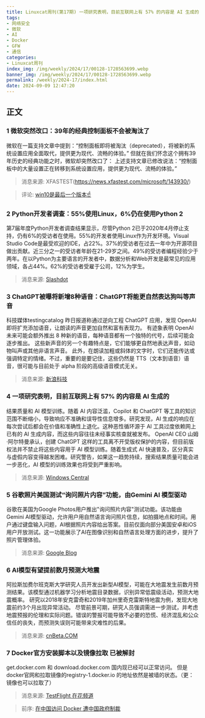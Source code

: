 ```yaml
---
title: Linuxcat周刊(第17期) 一项研究表明，目前互联网上有 57% 的内容是 AI 生成的
tags: 
- 网络安全
- 微软
- AI
- Docker
- GFW
- 通信
categories: 
- Linuxcat周刊
index_img: /img/weekly/2024/17/00128-1728563699.webp
banner_img: /img/weekly/2024/17/00128-1728563699.webp
permalink: /weekly/2024-17/index.html
date: 2024-09-09 12:47:20
---
```

## 正文

### 1 微软突然改口：39年的经典控制面板不会被淘汰了

微软在一篇支持文章中提到：“控制面板即将被淘汰（deprecated），将被新的系统设置应用全面取代，提供更为现代、流畅的体验。”
但就在我们怀念这个拥有39年历史的经典功能之时，微软却突然改口了：
上述支持文章已修改说法：“控制面板中的大量设置正在转移到系统设置应用，提供更为现代、流畅的体验。”
>消息来源: XFASTEST(<https://news.xfastest.com/microsoft/143930/>)

>评论: [win10是最后一个版本☝️](https://t.me/zaihua/27029?comment=6128506)

### 2 Python开发者调查：55%使用Linux，6%仍在使用Python 2

第7届年度Python开发者调查结果显示，尽管Python 2已于2020年4月停止支持，仍有6%的受访者在使用。55%的开发者使用Linux作为开发环境。Visual Studio Code是最受欢迎的IDE，占22%。37%的受访者在过去一年中为开源项目做出贡献。近三分之一的受访者年龄在21-29岁之间。49%的受访者编程经验少于两年。在以Python为主要语言的开发者中，数据分析和Web开发是最常见的应用领域，各占44%。62%的受访者受雇于公司，12%为学生。
>消息来源: [Slashdot](https://developers.slashdot.org/story/24/09/01/0256245/python-developer-survey-55-use-linux-6-use-python-2)

### 3 ChatGPT被曝将新增8种语音：ChatGPT将能更自然表达狗叫等声音

科技媒体testingcatalog 昨日报道称通过逆向工程 ChatGPT 应用，发现 OpenAI 即将扩充添加语音，让朗读的声音更加自然和富有表现力。
有迹象表明 OpenAI 未来可能会额外推出 8 种新的语音，每种语音都有一个独特的代号，后续可能会逐步推出。
这些新声音的另一个有趣特点是，它们能够更自然地表达声音，如动物叫声或其他非语言声音。
此外，在朗读加粗或斜体的文字时，它们还能传达或强调特定的情绪。不过，重要的是要记住，这些仍然是 TTS（文本到语音）语音，很可能与目前处于 alpha 阶段的高级语音模式无关。
>消息来源: [新浪科技](https://weibo.com/1642634100/OveiJpoi6)

### 4 一项研究表明，目前互联网上有 57% 的内容是 AI 生成的

结果质量和 AI 模型训练。随着 AI 内容泛滥，Copilot 和 ChatGPT 等工具的知识范围不断缩小，导致响应不准确和误导性信息增多。研究发现，AI 生成的响应在每次尝试后都会在价值和准确性上退化。这种恶性循环源于 AI 工具过度依赖网上已有的 AI 生成内容，而这些内容往往未经事实核查就被发布。
OpenAI CEO 山姆·阿尔特曼承认，创建 ChatGPT 这样的工具离不开受版权保护的内容，但目前版权法并不禁止将这些内容用于 AI 模型训练。随着生成式 AI 快速普及，区分真实与虚假内容变得越发困难。研究警告，如果这一趋势持续，搜索结果质量可能会进一步恶化，AI 模型的训练效果也将受到严重影响。
>消息来源: [Windows Central](https://www.windowscentral.com/software-apps/sam-altman-indicated-its-impossible-to-create-chatgpt-without-copyrighted-material)

### 5 谷歌照片美国测试“询问照片内容”功能，由Gemini AI 模型驱动

谷歌在美国为Google Photos用户推出"询问照片内容"测试功能。该功能由Gemini AI模型驱动，允许用户用自然语言询问照片信息，如拍摄地点和时间。用户通过键盘输入问题，AI根据照片内容给出答案。目前仅面向部分美国安卓和iOS用户开放测试。这一功能展示了AI在图像识别和自然语言处理方面的进步，提升了照片管理体验。
>消息来源: [Google Blog](https://blog.google/products/photos/google-ask-photos-early-access/)

### 6 AI模型有望提前数月预测大地震

阿拉斯加费尔班克斯大学研究人员开发出新型AI模型，可能在大地震发生前数月预测结果。该模型通过机器学习分析地震目录数据，识别异常低震级活动，预测大地震概率。
研究以2018年安克雷奇和2019年加州里奇克雷斯特地震为例，发现大地震前约3个月出现异常活动。
尽管前景可期，研究人员强调需进一步测试，并考虑地震预报的伦理和实际问题。错误的警报可能导致不必要的恐慌、经济混乱和公众信任的丧失，而预测失误则可能带来灾难性的后果。
>消息来源: [cnBeta.COM](https://www.cnbeta.com.tw/articles/tech/1444988.htm)

### 7 Docker官方安装脚本以及镜像拉取 已被解封

get.docker.com 和 download.docker.com 国内现已经可以正常访问。
但是docker官网和拉取镜像的registry-1.docker.io 的地址依然是被墙的状态。（更：镜像也可以拉取了）
>消息来源: [TestFlight 在花频道](https://t.me/TestFlightCN/27252)

> 前序: [在中国访问 Docker 遭中国政府制裁](https://github.com/ssdomei232/Linux-weekly/blob/main/docs/2024/2024-8.md)
